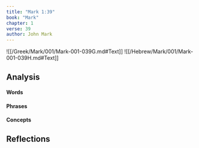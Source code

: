 ```yaml
---
title: "Mark 1:39"
book: "Mark"
chapter: 1
verse: 39
author: John Mark
---
```

![[/Greek/Mark/001/Mark-001-039G.md#Text]]
![[/Hebrew/Mark/001/Mark-001-039H.md#Text]]

## Analysis

#### Words

#### Phrases

#### Concepts

## Reflections
